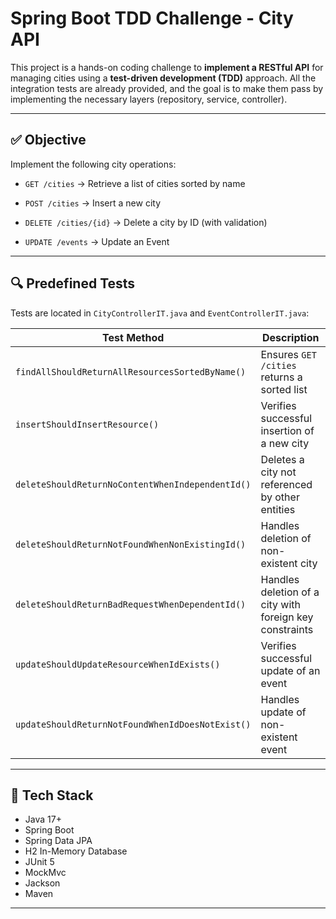 # Spring Boot TDD Challenge - City API

This project is a hands-on coding challenge to **implement a RESTful API** for managing cities using a **test-driven development (TDD)** approach. All the integration tests are already provided, and the goal is to make them pass by implementing the necessary layers (repository, service, controller).

---

## ✅ Objective

Implement the following city operations:

- `GET /cities` → Retrieve a list of cities sorted by name
- `POST /cities` → Insert a new city
- `DELETE /cities/{id}` → Delete a city by ID (with validation)

- `UPDATE /events` → Update an Event
---

## 🔍 Predefined Tests

Tests are located in `CityControllerIT.java` and `EventControllerIT.java`:

| Test Method | Description |
|-------------|-------------|
| `findAllShouldReturnAllResourcesSortedByName()` | Ensures `GET /cities` returns a sorted list |
| `insertShouldInsertResource()` | Verifies successful insertion of a new city |
| `deleteShouldReturnNoContentWhenIndependentId()` | Deletes a city not referenced by other entities |
| `deleteShouldReturnNotFoundWhenNonExistingId()` | Handles deletion of non-existent city |
| `deleteShouldReturnBadRequestWhenDependentId()` | Handles deletion of a city with foreign key constraints |
| `updateShouldUpdateResourceWhenIdExists()` | Verifies successful update of an event |
| `updateShouldReturnNotFoundWhenIdDoesNotExist()` | Handles update of non-existent event |


---

## 🧰 Tech Stack

- Java 17+
- Spring Boot
- Spring Data JPA
- H2 In-Memory Database
- JUnit 5
- MockMvc
- Jackson
- Maven

---
